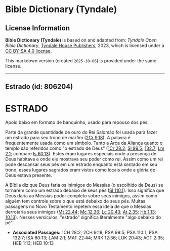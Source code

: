 # Bible Dictionary (Tyndale)

## License Information

**Bible Dictionary (Tyndale)** is based on and adapted from: _Tyndale Open Bible Dictionary_, [Tyndale House Publishers](https://tyndaleopenresources.com/), 2023, which is licensed under a [CC BY-SA 4.0 license](https://creativecommons.org/licenses/by-sa/4.0/legalcode.en).

This markdown version (created `2025-10-06`) is provided under the same license.



--------------------------------

## Estrado (id: 806204)

ESTRADO
=======

Apoio baixo em formato de banquinho, usado para repouso dos pés.

Parte da grande quantidade de ouro do Rei Salomão foi usada para fazer um estrado para seu trono de marfim ([2Cr 9\.18](https://ref.ly/2Chr9:18)). A palavra é frequentemente usada como um símbolo. Tanto a Arca da Aliança quanto o templo são referidos como "o estrado de Deus" ([1Cr 28\.2](https://ref.ly/1Chr28:2); [Sl 99\.5](https://ref.ly/Ps99:5); [132\.7](https://ref.ly/Ps132:7); [Lm 2\.1](https://ref.ly/Lam2:1); compare [Is 60\.13](https://ref.ly/Isa60:13)). Estes eram lugares especiais onde a presença de Deus habitava e onde ele mostrava seu poder como rei. Assim como um rei pode descansar seus pés em um estrado enquanto está sentado em seu trono, esses lugares sagrados eram vistos como locais onde a glória de Deus estava presente.

A Bíblia diz que Deus faria os inimigos do Messias (o escolhido de Deus) se tornarem como um estrado debaixo de seus pés ([Sl 110\.1](https://ref.ly/Ps110:1)). Isso significa que Deus daria ao Messias poder completo sobre seus inimigos, assim como alguém tem controle sobre o que está debaixo de seus pés. Muitas passagens no Novo Testamento repetem essa ideia de que o Messias derrotaria seus inimigos ([Mt 22\.44](https://ref.ly/Matt22:44); [Mc 12\.36](https://ref.ly/Mark12:36); [Lc 20\.43](https://ref.ly/Luke20:43); [At 2\.35](https://ref.ly/Acts2:35); [Hb 1\.13](https://ref.ly/Heb1:13); [10\.13](https://ref.ly/Heb10:13)). Nesses versículos, "estrado" significa literalmente "algo debaixo do pé".

* **Associated Passages:** 1CH 28:2; 2CH 9:18; PSA 99:5; PSA 110:1; PSA 132:7; ISA 60:13; LAM 2:1; MAT 22:44; MRK 12:36; LUK 20:43; ACT 2:35; HEB 1:13; HEB 10:13

